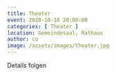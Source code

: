 ```yaml
---
title: Theater
event: 2020-10-10 20:00:00
categories: [ Theater ]
location: Gemeindesaal, Rathaus
author: co
image: /assets/images/theater.jpg
---
```

Details folgen